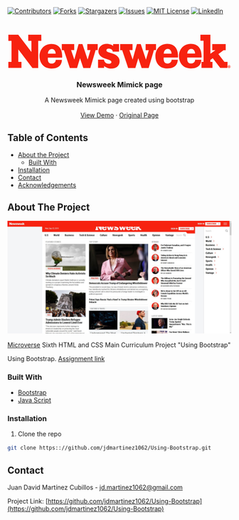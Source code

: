 <!--
*** Thanks for checking out this README Template. If you have a suggestion that would
*** make this better, please fork the repo and create a pull request or simply open
*** an issue with the tag "enhancement".
*** Thanks again! Now go create something AMAZING! :D
-->

<!-- PROJECT SHIELDS -->
<!--
*** I'm using markdown "reference style" links for readability.
*** Reference links are enclosed in brackets [ ] instead of parentheses ( ).
*** See the bottom of this document for the declaration of the reference variables
*** for contributors-url, forks-url, etc. This is an optional, concise syntax you may use.
*** https://www.markdownguide.org/basic-syntax/#reference-style-links
-->

[![Contributors][contributors-shield]][contributors-url]
[![Forks][forks-shield]][forks-url]
[![Stargazers][stars-shield]][stars-url]
[![Issues][issues-shield]][issues-url]
[![MIT License][license-shield]][license-url]
[![LinkedIn][linkedin-shield]][linkedin-url]

<!-- PROJECT LOGO -->
<br />
<p align="center">
  <a href="https://github.com/othneildrew/Best-README-Template">
    <svg version="1.1" id="Layer_1" xmlns="http://www.w3.org/2000/svg" xmlns:xlink="http://www.w3.org/1999/xlink" x="0px" y="0px" viewBox="0 0 395.6 60" style="enable-background: new 0 0 395.6 60; max-width: 500px;" xml:space="preserve">
    <g>
    <path fill="#f72210" class="st0" d="M58.7,10.8h-5.6v48.3H42.8l-25.1-33v22.1h5.6v10.8H0V48.3h5.6V10.8H0V0h17.6L41,30.7V10.8h-5.6V0h23.2	L58.7,10.8L58.7,10.8z M95.8,38c0,0.9,0,1.8-0.1,2.7H70.3c-0.7,8.2,2.4,10.6,7.1,10.6c3.9,0,6.9-2.6,6.9-6.6h11	c-0.3,7.2-4,15.4-18.5,15.4c-14.5,0-21.3-10.5-21.3-22.1c0-10.5,7-21.6,21-21.6C89.9,16.3,95.8,25.6,95.8,38 M159,27.3h-3.7	l-9.4,31.8h-12.5l-5.9-17.4l-5.3,17.4h-12.8L98.8,27.4h-3.7V16.6h22.1v10.7h-5.6l5.8,16.9l7.6-27.6h6.8l9.3,27.6l5-16.9h-5.6V16.6	H159L159,27.3L159,27.3z M174.5,27.8c0,1.5,1.2,2.5,5.4,3.9l6,2c5.5,1.8,12.1,5.9,12.1,13.4c0,8.8-6.6,13-14.7,13	c-6.5,0-11.5-3.2-12.9-4.6V59h-10.8V44.4h10.6c0.3,4.8,4.6,7.3,8.5,7.3c3.2,0,4.7-1.4,4.7-3c0-2-1.2-3.1-6.5-4.8l-5.3-1.8	c-5.4-1.7-11.4-5.7-11.4-12.8c0-8.7,7.7-13.1,14.3-13.1c6.8,0,10.1,1.9,11.8,3.8l0.1-3.3H197v13.3h-11.2c-0.2-3.6-3.7-5.2-7.2-5.2	C175.8,24.8,174.5,26.1,174.5,27.8 M262.8,27.3h-3.7l-9.4,31.8h-12.5l-5.9-17.4L226,59.1h-12.8l-10.6-31.7h-3.7V16.6h22.1v10.7	h-5.6l5.8,16.9l7.6-27.6h6.8l9.3,27.7l5-16.9h-5.6V16.6h18.5V27.3z M302,37.9c0,0.9,0,1.8-0.1,2.7h-25.4	c-0.7,8.2,2.4,10.6,7.1,10.6c3.9,0,6.9-2.6,6.9-6.6h11c-0.3,7.2-4,15.4-18.5,15.4c-14.5,0-21.3-10.5-21.3-22.1	c0-10.5,7-21.6,21-21.6C296.1,16.2,302,25.5,302,37.9 M343.9,37.8c0,0.9,0,1.8-0.1,2.7h-25.4c-0.7,8.2,2.4,10.6,7.1,10.6	c3.9,0,6.9-2.6,6.9-6.6h11c-0.3,7.2-4,15.4-18.5,15.4c-14.5,0-21.3-10.5-21.3-22.1c0-10.5,7-21.6,21-21.6	C338,16.1,343.9,25.4,343.9,37.8 M389.9,59h-12.8l-13.3-17.3l-4.3,3.2v3.4h3.8V59h-19.6V48.3h3.7V10.6h-5.6V0h17.8v33.9l8.9-6.5	h-5.6V16.6h23.9v10.8h-3.7l-9.3,7l10.7,13.9h5.6L389.9,59L389.9,59z M395.6,56.6c0,0.5-0.1,0.9-0.4,1.2c-0.2,0.4-0.5,0.7-0.9,0.9	c-0.4,0.2-0.8,0.4-1.3,0.4c-0.5,0-0.9-0.1-1.2-0.4c-0.4-0.2-0.7-0.5-0.9-0.9c-0.2-0.4-0.4-0.8-0.4-1.2c0-0.5,0.1-0.9,0.4-1.2	c0.2-0.4,0.5-0.7,0.9-0.9c0.4-0.2,0.8-0.4,1.2-0.4c0.5,0,0.9,0.1,1.3,0.4c0.4,0.2,0.7,0.5,0.9,0.9	C395.5,55.8,395.6,56.2,395.6,56.6 M394.6,58c0.4-0.4,0.6-0.9,0.6-1.4c0-0.6-0.2-1-0.6-1.4s-0.9-0.6-1.4-0.6s-1,0.2-1.4,0.6	c-0.4,0.4-0.6,0.9-0.6,1.4c0,0.6,0.2,1,0.6,1.4c0.4,0.4,0.9,0.6,1.4,0.6S394.2,58.4,394.6,58 M393.6,56.8c0.1,0.1,0.2,0.1,0.2,0.1	c0.1,0.1,0.2,0.2,0.2,0.3c0,0,0.2,0.3,0.4,0.8h-0.8c-0.3-0.5-0.4-0.8-0.5-0.9c-0.1-0.1-0.2-0.2-0.3-0.2c0,0-0.1,0-0.1,0v1.1h-0.6	v-2.6h1.2c0.4,0,0.6,0.1,0.7,0.2c0.2,0.2,0.2,0.3,0.2,0.6c0,0.2-0.1,0.4-0.2,0.5C393.9,56.6,393.8,56.7,393.6,56.8 M393.5,56.3	c0.1-0.1,0.1-0.2,0.1-0.3s-0.1-0.2-0.1-0.3c-0.1-0.1-0.2-0.1-0.4-0.1h-0.3v0.7h0.3C393.3,56.4,393.4,56.4,393.5,56.3 M318.4,33.5	h13.9c0-6-3.9-8.4-6.8-8.4C322.1,25.2,318.6,27.9,318.4,33.5 M276.5,33.6h13.9c0-6-3.9-8.4-6.8-8.4C280.3,25.2,276.8,28,276.5,33.6 M70.3,33.7h13.9c0-6-3.9-8.4-6.8-8.4C74.1,25.3,70.6,28.1,70.3,33.7">
    </path></g>
</svg>
  </a>

  <h3 align="center">Newsweek Mimick page</h3>

  <p align="center">
    A Newsweek Mimick page created using bootstrap
    <br />
    <br />
    <a href="https://rawcdn.githack.com/jdmartinez1062/Using-Bootstrap/86278d5883f4d9464dc45b5e785f81a08bcaabe1/index.HTML">View Demo</a>
    ·
    <a href="https://www.newsweek.com/">Original Page</a>
    
  </p>
</p>

<!-- TABLE OF CONTENTS -->

## Table of Contents

- [About the Project](#about-the-project)
  - [Built With](#built-with)
- [Installation](#installation)
- [Contact](#contact)
- [Acknowledgements](#acknowledgements)

<!-- ABOUT THE PROJECT -->

## About The Project

[![Product Name Screen Shot][product-screenshot]](https://rawcdn.githack.com/jdmartinez1062/Using-Bootstrap/86278d5883f4d9464dc45b5e785f81a08bcaabe1/index.HTML)

[Microverse](https://www.microverse.org/) Sixth HTML and CSS Main Curriculum Project "Using Bootstrap"

Using Bootstrap. [Assignment link](https://www.theodinproject.com/courses/html5-and-css3/lessons/using-bootstrap)


### Built With



- [Bootstrap](https://getbootstrap.com)
- [Java Script](https://www.javascript.com/)



### Installation

1. Clone the repo

```sh
git clone https:://github.com/jdmartinez1062/Using-Bootstrap.git
```


<!-- CONTACT -->

## Contact

Juan David Martínez Cubillos - jd.martinez1062@gmail.com

Project Link: [https://github.com/jdmartinez1062/Using-Bootstrap](https://github.com/jdmartinez1062/Using-Bootstrap)

<!-- ACKNOWLEDGEMENTS -->


<!-- MARKDOWN LINKS & IMAGES -->
<!-- https://www.markdownguide.org/basic-syntax/#reference-style-links -->

[contributors-shield]: https://img.shields.io/github/contributors/jdmartinez1062/Using-Bootstrap.svg?style=flat-square
[contributors-url]: https://github.com/jdmartinez1062/Using-Bootstrap/graphs/contributors
[forks-shield]: https://img.shields.io/github/forks/jdmartinez1062/Using-Bootstrap.svg?style=flat-square
[forks-url]: https://github.com/jdmartinez1062/Using-Bootstrap/network/members
[stars-shield]: https://img.shields.io/github/stars/jdmartinez1062/Using-Bootstrap.svg?style=flat-square
[stars-url]: https://github.com/jdmartinez1062/Using-Bootstrap/stargazers
[issues-shield]: https://img.shields.io/github/issues/jdmartinez1062/Using-Bootstrap.svg?style=flat-square
[issues-url]: https://github.com/jdmartinez1062/Using-Bootstrap/issues
[license-shield]: https://img.shields.io/github/license/jdmartinez1062/Using-Bootstrap.svg?style=flat-square
[license-url]: https://github.com/jdmartinez1062/Using-Bootstrap/blob/master/LICENSE.txt
[linkedin-shield]: https://img.shields.io/badge/-LinkedIn-black.svg?style=flat-square&logo=linkedin&colorB=555
[linkedin-url]: https://linkedin.com/in/othneildrew
[product-screenshot]: finished-screenshot.jpg
